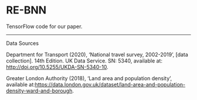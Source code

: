 # RE-BNN
TensorFlow code for our paper.


______________________________________________________________________________________________________________________________________________________________

Data Sources

Department for Transport (2020), ‘National travel survey, 2002-2019’, [data collection]. 14th Edition. UK Data Service. SN: 5340, available at: http://doi.org/10.5255/UKDA-SN-5340-10.

Greater London Authority  (2018), ‘Land area and population density’, available at:https://data.london.gov.uk/dataset/land-area-and-population-density-ward-and-borough.
